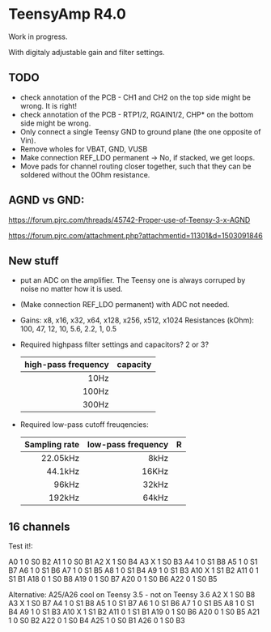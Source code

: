 # TeensyAmp R4.0

Work in progress.

With digitaly adjustable gain and filter settings.

## TODO

- check annotation of the PCB - CH1 and CH2 on the top side might be wrong. It is right!
- check annotation of the PCB - RTP1/2, RGAIN1/2, CHP* on the bottom side might be wrong. 
- Only connect a single Teensy GND to ground plane (the one opposite of Vin).
- Remove wholes for VBAT, GND, VUSB
- Make connection REF_LDO permanent -> No, if stacked, we get loops.
- Move pads for channel routing closer together, such that they can be
  soldered without the 0Ohm resistance.


## AGND vs GND:

https://forum.pjrc.com/threads/45742-Proper-use-of-Teensy-3-x-AGND

https://forum.pjrc.com/attachment.php?attachmentid=11301&d=1503091846


## New stuff

- put an ADC on the amplifier. The Teensy one is always corruped by
  noise no matter how it is used.
- (Make connection REF_LDO permanent) with ADC not needed.

- Gains:               x8, x16, x32, x64, x128, x256, x512, x1024
  Resistances (kOhm): 100,  47,  12,  10,  5.6,  2.2,    1,   0.5

- Required highpass filter settings and capacitors? 2 or 3?

  | high-pass frequency | capacity |
  | ------------------: | -------: |
  |  10Hz               |          |
  | 100Hz               |          |
  | 300Hz               |          |

- Required low-pass cutoff freuqencies:

  | Sampling rate | low-pass frequency | R         |
  | ------------: | -----------------: | --------: |
  |  22.05kHz     |    8kHz            |           |
  |  44.1kHz      |   16KHz            |           |
  |  96kHz        |   32kHz            |           |
  | 192kHz        |   64kHz            |           |


## 16 channels

Test it!:

  A0     1    0   S0  B2
  A1     1    0   S0  B1
  A2     X    1   S0  B4
  A3     X    1   S0  B3
  A4     1    0   S1  B8
  A5     1    0   S1  B7
  A6     1    0   S1  B6
  A7     1    0   S1  B5
  A8     1    0   S1  B4
  A9     1    0   S1  B3
  A10    X    1   S1  B2
  A11    0    1   S1  B1
  A18    0    1   S0  B8
  A19    0    1   S0  B7
  A20    0    1   S0  B6
  A22    0    1   S0  B5

Alternative: A25/A26 cool on Teensy 3.5 - not on Teensy 3.6
  A2     X    1   S0  B8
  A3     X    1   S0  B7
  A4     1    0   S1  B8
  A5     1    0   S1  B7
  A6     1    0   S1  B6
  A7     1    0   S1  B5
  A8     1    0   S1  B4
  A9     1    0   S1  B3
  A10    X    1   S1  B2
  A11    0    1   S1  B1
  A19    0    1   S0  B6
  A20    0    1   S0  B5
  A21    1    0   S0  B2
  A22    0    1   S0  B4
  A25    1    0   S0  B1
  A26    0    1   S0  B3


